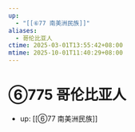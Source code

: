 ```yaml
---
up:
  - "[[⑥77 南美洲民族]]"
aliases:
  - 哥伦比亚人
ctime: 2025-03-01T13:55:42+08:00
mtime: 2025-10-01T11:40:29+08:00
---
```


# ⑥775 哥伦比亚人

- up: [[⑥77 南美洲民族]]
